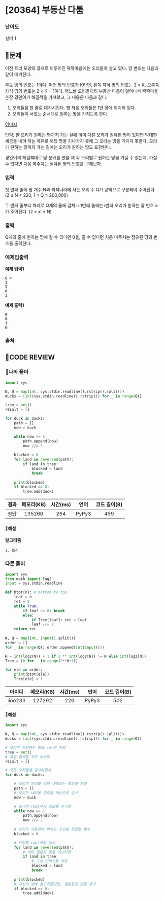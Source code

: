 # [20364] 부동산 다툼

### **난이도**
실버 1
## **📝문제**
이진 트리 모양의 땅으로 이루어진 꽉꽉마을에는 오리들이 살고 있다. 땅 번호는 다음과 같이 매겨진다.

루트 땅의 번호는 1이다.
어떤 땅의 번호가 K라면, 왼쪽 자식 땅의 번호는 2 × K, 오른쪽 자식 땅의 번호는 2 × K + 1이다.
어느날 오리들끼리 부동산 다툼이 일어나서 꽉꽉마을 촌장 경완이가 해결책을 가져왔고, 그 내용은 다음과 같다.

1. 오리들을 한 줄로 대기시킨다. 맨 처음 오리들은 1번 땅에 위치해 있다.
2. 오리들이 서있는 순서대로 원하는 땅을 가지도록 한다.

[이미지](https://upload.acmicpc.net/1916169a-8540-4a0d-a7c9-889d6afe2842/-/preview/)

만약, 한 오리가 원하는 땅까지 가는 길에 이미 다른 오리가 점유한 땅이 있다면 막대한 세금을 내야 하는 이유로 해당 땅을 지나가지 못해 그 오리는 땅을 가지지 못한다. 오리가 원하는 땅까지 가는 길에는 오리가 원하는 땅도 포함된다.

경완이의 해결책대로 땅 분배를 했을 때 각 오리별로 원하는 땅을 가질 수 있는지, 가질 수 없다면 처음 마주치는 점유된 땅의 번호를 구해보자.
### **입력**
첫 번째 줄에 땅 개수 N과 꽉꽉나라에 사는 오리 수 Q가 공백으로 구분되어 주어진다. (2 ≤ N < 220, 1 ≤ Q ≤ 200,000)

두 번째 줄부터 차례로 Q개의 줄에 걸쳐 i+1번째 줄에는 i번째 오리가 원하는 땅 번호 xi가 주어진다. (2 ≤ xi ≤ N)
### **출력**
Q개의 줄에 원하는 땅에 갈 수 있다면 0을, 갈 수 없다면 처음 마주치는 점유된 땅의 번호를 출력한다.
### **예제입출력**

**예제 입력1**

```
6 4
3
5
6
2
```

**예제 출력1**

```
0
0
3
0
```

### **출처**

## **🧐CODE REVIEW**

### **🧾나의 풀이**

```python
import sys

N, Q = map(int, sys.stdin.readline().rstrip().split())
ducks = [int(sys.stdin.readline().rstrip()) for _ in range(Q)]

tree = set()
result = []

for duck in ducks:
    path = []
    now = duck

    while now >= 1:
        path.append(now)
        now //= 2
    
    blocked = 0
    for land in reversed(path):
        if land in tree:
            blocked = land
            break
    
    print(blocked)
    if blocked == 0:
        tree.add(duck)
```

결과	| 메모리(KB) |	시간(ms) |	언어 |	코드 길이(B)
:----:|:-----:|:-----:|:-----:|:--------:
정답|135260|264|PyPy3|459
#### **📝해설**

**알고리즘**
```
1. 트리
```

### **다른 풀이**

```python
import sys
from math import log2
input = sys.stdin.readline

def btot(n): # bottom to top
    leaf = n
    ret = 0
    while True:
        if leaf == 0: break
        else: 
            if Tree[leaf]: ret = leaf
            leaf //= 2
    return ret
    
N, Q = map(int, input().split())
order = []
for _ in range(Q): order.append(int(input()))

H = int(log2(N)) + 1 if 2 ** int(log2(N)) != N else int(log2(N))
Tree = [0 for _ in range(2**H+1)]

for ele in order:
    print(btot(ele))
    Tree[ele] = 1
```

아이디 | 메모리(KB) |	시간(ms) |	언어 |	코드 길이(B) 
:-----:|:-----:|:-----:|:----:|:--------:
iioo233|127292|220|PyPy3|502
#### **📝해설**

```python
import sys

N, Q = map(int, sys.stdin.readline().rstrip().split())
ducks = [int(sys.stdin.readline().rstrip()) for _ in range(Q)]

# 오리가 점유중인 땅을 set로 저장
tree = set()
# 결과 출력을 위한 리스트
result = []

# 모든 오리들을 검사하면서
for duck in ducks:

    # 오리가 트리를 따라 내려오는 경로를 저장
    path = []
    # 오리가 내려올 경로를 역순으로 검사
    now = duck

    # 트리의 root까지 경로를 추가함
    while now >= 1:
        path.append(now)
        now //= 2
    
    # 오리가 이동하다 막히는 구간을 저장할 변수
    blocked = 0

    # 트리의 root부터 검사
    for land in reversed(path):
        # 이미 점유된 땅을 지난다면
        if land in tree:
            # 그때 인덱스를 저장
            blocked = land
            break
    
    print(blocked)
    # 자신의 땅에 잘도착했다면, 점유중인 땅을 추가
    if blocked == 0:
        tree.add(duck)
```